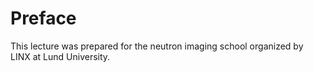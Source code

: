 # Preface
This lecture was prepared for the neutron imaging school organized by LINX at Lund University. 
